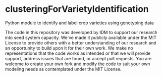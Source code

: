 # clusteringForVarietyIdentification
Python module to identify and label crop varieties using genotyping data

The code in this repository was developed by IDM to support our research into seed system capacity. We've made it publicly available under the MIT License to provide others with a better understanding of our research and an opportunity to build upon it for their own work. We make no representations that the code works as intended or that we will provide support, address issues that are found, or accept pull requests. You are welcome to create your own fork and modify the code to suit your own modeling needs as contemplated under the MIT License.